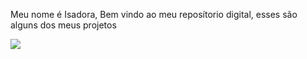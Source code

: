 
Meu nome é Isadora, Bem vindo ao meu reposítorio digital, esses são alguns dos meus projetos

![](https://media1.tenor.com/m/YR1hxyktKYYAAAAC/cat.gif)
